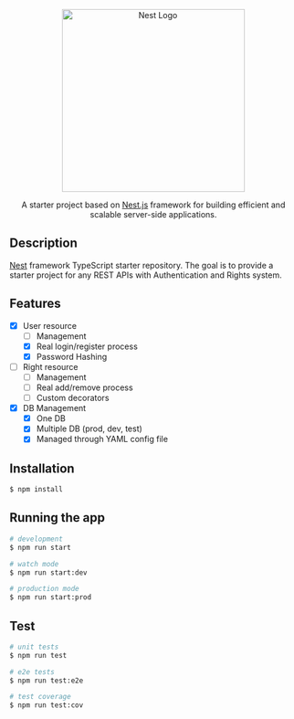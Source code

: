 <p align="center">
  <a href="http://nestjs.com/" target="blank"><img src="https://nestjs.com/img/logo_text.svg" width="320" alt="Nest Logo" /></a>
</p>

[travis-image]: https://api.travis-ci.org/nestjs/nest.svg?branch=master
[travis-url]: https://travis-ci.org/nestjs/nest
[linux-image]: https://img.shields.io/travis/nestjs/nest/master.svg?label=linux
[linux-url]: https://travis-ci.org/nestjs/nest
  
<p align="center">A starter project based on <a href="http://nestjs.com" target="blank">Nest.js</a> framework for building efficient and scalable server-side applications.</p>
<p align="center">

## Description

[Nest](https://github.com/nestjs/nest) framework TypeScript starter repository. The goal is to provide a starter project for any REST APIs with Authentication and Rights system.

## Features

- [x] User resource
    - [ ] Management
    - [x] Real login/register process
    - [x] Password Hashing
- [ ] Right resource
    - [ ] Management
    - [ ] Real add/remove process
    - [ ] Custom decorators
- [x] DB Management
    - [x] One DB
    - [x] Multiple DB (prod, dev, test)
    - [x] Managed through YAML config file

## Installation

```bash
$ npm install
```

## Running the app

```bash
# development
$ npm run start

# watch mode
$ npm run start:dev

# production mode
$ npm run start:prod
```

## Test

```bash
# unit tests
$ npm run test

# e2e tests
$ npm run test:e2e

# test coverage
$ npm run test:cov
```
